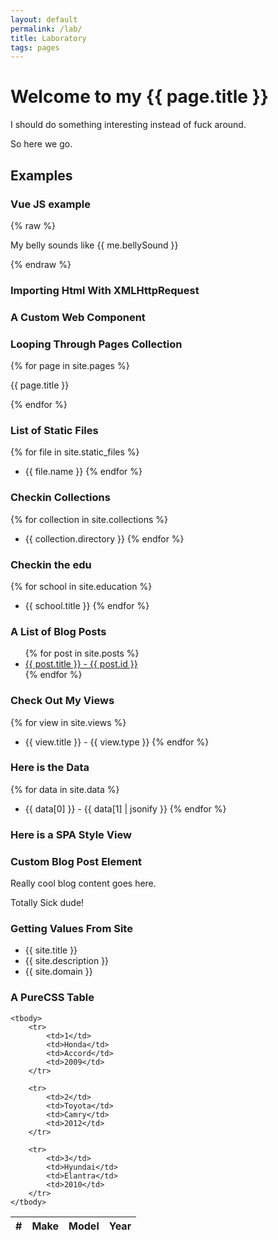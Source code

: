 ```yaml
---
layout: default
permalink: /lab/
title: Laboratory
tags: pages
---
```


# Welcome to my {{ page.title }}

I should do something interesting instead of fuck around. 

So here we go.

## Examples

### Vue JS example

{% raw %}
<div>
  <p>My belly sounds like {{ me.bellySound }}</p>
</div>
{% endraw %}


### Importing Html With XMLHttpRequest

<!-- div w3-include-html="/assets/components/thing.html"></div -->


### A Custom Web Component

<kf-shadow-test>
</kf-shadow-test>

<simple-counter>
</simple-counter>

<complex-counter>
</complex-counter>

### Looping Through Pages Collection

{% for page in site.pages %}
  <p>{{ page.title }} </p>
{% endfor %}

### List of Static Files

{% for file in site.static_files %}
  - {{  file.name }}
{% endfor %}

### Checkin Collections

{% for collection in site.collections %}
  - {{  collection.directory }} 
{% endfor %}

### Checkin the edu

{% for school in site.education %}
  - {{  school.title }} 
{% endfor %}

### A List of Blog Posts

<ul>
  {% for post in site.posts %}
    <li>
      <a href="{{ post.url }}">{{ post.title }} - {{ post.id }}</a>
    </li>
  {% endfor %}
</ul>

### Check Out My Views

{% for view in site.views %}
  - {{  view.title }} - {{ view.type }}
{% endfor %}

### Here is the Data

{% for data in site.data %}
  - {{ data[0] }} - {{ data[1] | jsonify }}
{% endfor %}

### Here is a SPA Style View

<killer-view></killer-view>

### Custom Blog Post Element

<test-blog-post title="I am a hybrid style blog component">
  <p>Really cool blog content goes here.</p>
  <p>Totally Sick dude!</p>
</test-blog-post>

<blog-post 
  title="I am a VueJS Component blog title"
  href="/announcements/2018/11/04/StartingWithJekyll">

</blog-post>

### Getting Values From Site

 - {{ site.title }}
 - {{ site.description }}
 - {{ site.domain }}

### A PureCSS Table

<table class="pure-table">
    <thead>
        <tr>
            <th>#</th>
            <th>Make</th>
            <th>Model</th>
            <th>Year</th>
        </tr>
    </thead>

    <tbody>
        <tr>
            <td>1</td>
            <td>Honda</td>
            <td>Accord</td>
            <td>2009</td>
        </tr>

        <tr>
            <td>2</td>
            <td>Toyota</td>
            <td>Camry</td>
            <td>2012</td>
        </tr>

        <tr>
            <td>3</td>
            <td>Hyundai</td>
            <td>Elantra</td>
            <td>2010</td>
        </tr>
    </tbody>
</table>